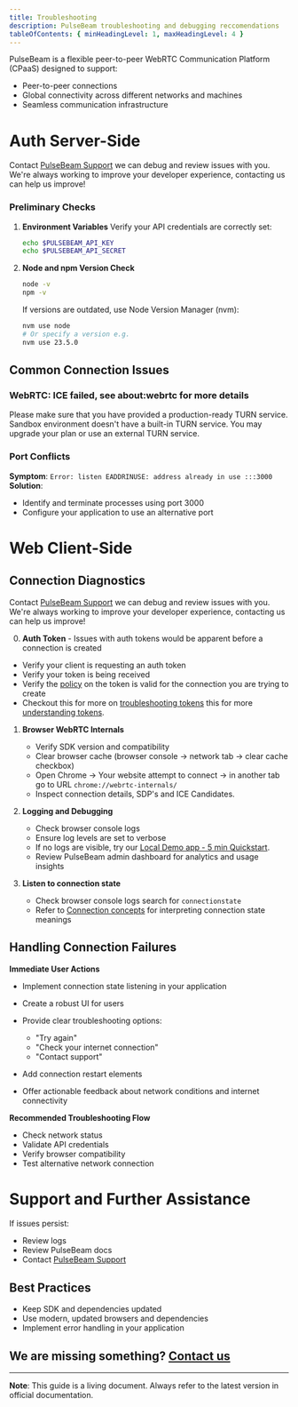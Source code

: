 ```yaml
---
title: Troubleshooting
description: PulseBeam troubleshooting and debugging reccomendations
tableOfContents: { minHeadingLevel: 1, maxHeadingLevel: 4 }
---
```


PulseBeam is a flexible peer-to-peer WebRTC Communication Platform (CPaaS) designed to support:
- Peer-to-peer connections
- Global connectivity across different networks and machines
- Seamless communication infrastructure

# Auth Server-Side

Contact [PulseBeam Support](/docs/community-and-support/support/) we can debug and review issues with you. We're always working to improve your developer experience, contacting us can help us improve!

### Preliminary Checks

1. **Environment Variables**
   Verify your API credentials are correctly set:
   ```bash
   echo $PULSEBEAM_API_KEY
   echo $PULSEBEAM_API_SECRET
   ```

2. **Node and npm Version Check**
    
   ```bash
   node -v
   npm -v
   ```
   If versions are outdated, use Node Version Manager (nvm):
   ```bash
   nvm use node
   # Or specify a version e.g.
   nvm use 23.5.0
   ```

## Common Connection Issues

### WebRTC: ICE failed, see about:webrtc for more details

Please make sure that you have provided a production-ready TURN service. Sandbox environment doesn't have a built-in TURN service. You may upgrade your plan or use an external TURN service.

### Port Conflicts
**Symptom**: `Error: listen EADDRINUSE: address already in use :::3000`
**Solution**: 
- Identify and terminate processes using port 3000
- Configure your application to use an alternative port

# Web Client-Side 

## Connection Diagnostics

Contact [PulseBeam Support](/docs/community-and-support/support/) we can debug and review issues with you. We're always working to improve your developer experience, contacting us can help us improve!

0. **Auth Token** - Issues with auth tokens would be apparent before a connection is created
- Verify your client is requesting an auth token
- Verify your token is being received
- Verify the [policy](/docs/concepts/terms#policy) on the token is valid for the connection you are trying to create
- Checkout this for more on [troubleshooting tokens](/docs/getting-started/quick-start#troubleshooting) this for more [understanding tokens](/docs/concepts/terms#token).

1. **Browser WebRTC Internals**
   - Verify SDK version and compatibility
   - Clear browser cache (browser console -> network tab -> clear cache checkbox)
   - Open Chrome -> Your website attempt to connect -> in another tab go to URL `chrome://webrtc-internals/`
   - Inspect connection details, SDP's and ICE Candidates.

2. **Logging and Debugging**
   - Check browser console logs
   - Ensure log levels are set to verbose
   - If no logs are visible, try our [Local Demo app - 5 min Quickstart](/docs/getting-started/quick-start/). 
   - Review PulseBeam admin dashboard for analytics and usage insights

3. **Listen to connection state**
   - Check browser console logs search for `connectionstate`
   - Refer to [Connection concepts](http://localhost:4321/docs/concepts/connection#connection-state) for interpreting connection state meanings

## Handling Connection Failures

**Immediate User Actions**

* Implement connection state listening in your application
* Create a robust UI for users
* Provide clear troubleshooting options:

    - "Try again"
    - "Check your internet connection"
    - "Contact support"

* Add connection restart elements
* Offer actionable feedback about network conditions and internet connectivity


**Recommended Troubleshooting Flow**

* Check network status
* Validate API credentials
* Verify browser compatibility
* Test alternative network connection

# Support and Further Assistance

If issues persist:
- Review logs
- Review PulseBeam docs
- Contact [PulseBeam Support](/docs/community-and-support/support/)

## Best Practices

- Keep SDK and dependencies updated
- Use modern, updated browsers and dependencies
- Implement error handling in your application

## We are missing something? [Contact us](/docs/community-and-support/discord/)

---

**Note**: This guide is a living document. Always refer to the latest version in official documentation.
